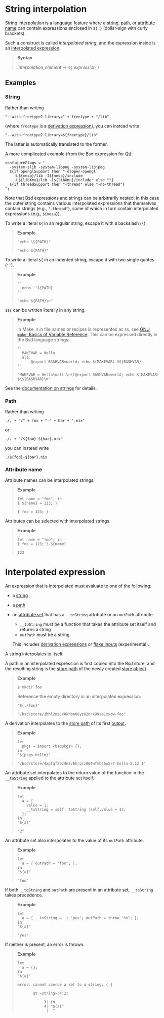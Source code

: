 # String interpolation

String interpolation is a language feature where a [string], [path], or [attribute name][attribute set] can contain expressions enclosed in `${ }` (dollar-sign with curly brackets).

Such a construct is called *interpolated string*, and the expression inside is an [interpolated expression](#interpolated-expression).

[string]: ./types.md#type-string
[path]: ./types.md#type-path
[attribute set]: ./types.md#attribute-set

> **Syntax**
>
> *interpolation_element* → `${` *expression* `}`

## Examples

### String

Rather than writing

```bsd
"--with-freetype2-library=" + freetype + "/lib"
```

(where `freetype` is a [derivation expression]), you can instead write

[derivation expression]: @docroot@/glossary.md#gloss-derivation-expression

```bsd
"--with-freetype2-library=${freetype}/lib"
```

The latter is automatically translated to the former.

A more complicated example (from the Bsd expression for [Qt](http://www.trolltech.com/products/qt)):

```bsd
configureFlags = "
  -system-zlib -system-libpng -system-libjpeg
  ${if openglSupport then "-dlopen-opengl
    -L${mesa}/lib -I${mesa}/include
    -L${libXmu}/lib -I${libXmu}/include" else ""}
  ${if threadSupport then "-thread" else "-no-thread"}
";
```

Note that Bsd expressions and strings can be arbitrarily nested;
in this case the outer string contains various interpolated expressions that themselves contain strings (e.g., `"-thread"`), some of which in turn contain interpolated expressions (e.g., `${mesa}`).

To write a literal `${` in an regular string, escape it with a backslash (`\`).

> **Example**
>
> ```bsd
> "echo \${PATH}"
> ```
>
>     "echo ${PATH}"

To write a literal `${` in an indented string, escape it with two single quotes (`''`).

> **Example**
>
> ```bsd
> ''
>   echo ''${PATH}
> ''
> ```
>
>     "echo ${PATH}\n"

`$${` can be written literally in any string.

> **Example**
>
> In Make, `$` in file names or recipes is represented as `$$`, see [GNU `make`: Basics of Variable Reference](https://www.gnu.org/software/make/manual/html_node/Reference.html#Basics-of-Variable-References).
> This can be expressed directly in the Bsd language strings:
>
> ```bsd
> ''
>   MAKEVAR = Hello
>   all:
>   	@export BASHVAR=world; echo $(MAKEVAR) $${BASHVAR}
> ''
> ```
>
>     "MAKEVAR = Hello\nall:\n\t@export BASHVAR=world; echo $(MAKEVAR) $\${BASHVAR}\n"

See the [documentation on strings][string] for details.

### Path

Rather than writing

```bsd
./. + "/" + foo + "-" + bar + ".nix"
```

or

```bsd
./. + "/${foo}-${bar}.nix"
```

you can instead write

```bsd
./${foo}-${bar}.nix
```

### Attribute name

<!--
FIXME: these examples are redundant with the main page on attribute sets.
figure out what to do about that
-->

Attribute names can be interpolated strings.

> **Example**
>
> ```bsd
> let name = "foo"; in
> { ${name} = 123; }
> ```
>
>     { foo = 123; }

Attributes can be selected with interpolated strings.

> **Example**
>
> ```bsd
> let name = "foo"; in
> { foo = 123; }.${name}
> ```
>
>     123

# Interpolated expression

An expression that is interpolated must evaluate to one of the following:

- a [string]
- a [path]
- an [attribute set] that has a `__toString` attribute or an `outPath` attribute

  - `__toString` must be a function that takes the attribute set itself and returns a string
  - `outPath` must be a string

  This includes [derivation expressions](./derivations.md) or [flake inputs](@docroot@/command-ref/new-cli/bsd3-flake.md#flake-inputs) (experimental).

A string interpolates to itself.

A path in an interpolated expression is first copied into the Bsd store, and the resulting string is the [store path] of the newly created [store object](@docroot@/store/store-object.md).

[store path]: @docroot@/store/store-path.md

> **Example**
>
> ```console
> $ mkdir foo
> ```
>
> Reference the empty directory in an interpolated expression:
>
> ```bsd
> "${./foo}"
> ```
>
>     "/bsd/store/2hhl2nz5v0khbn06ys82nrk99aa1xxdw-foo"

A derivation interpolates to the [store path] of its first [output](./derivations.md#attr-outputs).

> **Example**
>
> ```bsd
> let
>   pkgs = import <bsdpkgs> {};
> in
> "${pkgs.hello}"
> ```
>
>     "/bsd/store/4xpfqf29z4m8vbhrqcz064wfmb46w5r7-hello-2.12.1"

An attribute set interpolates to the return value of the function in the `__toString` applied to the attribute set itself.

> **Example**
>
> ```bsd
> let
>   a = {
>     value = 1;
>     __toString = self: toString (self.value + 1);
>   };
> in
> "${a}"
> ```
>
>     "2"

An attribute set also interpolates to the value of its `outPath` attribute.

> **Example**
>
> ```bsd
> let
>   a = { outPath = "foo"; };
> in
> "${a}"
> ```
>
>     "foo"

If both `__toString` and `outPath` are present in an attribute set, `__toString` takes precedence.

> **Example**
>
> ```bsd
> let
>   a = { __toString = _: "yes"; outPath = throw "no"; };
> in
> "${a}"
> ```
>
>     "yes"

If neither is present, an error is thrown.

> **Example**
>
> ```bsd
> let
>   a = {};
> in
> "${a}"
> ```
>
>     error: cannot coerce a set to a string: { }
>
>            at «string»:4:2:
>
>                 3| in
>                 4| "${a}"
>                  |  ^
